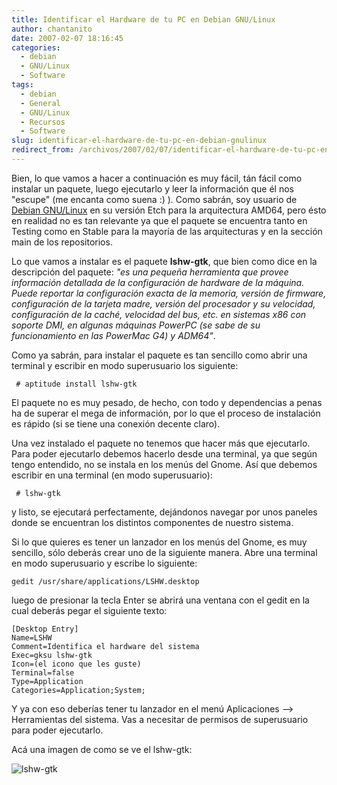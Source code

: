 ```yaml
---
title: Identificar el Hardware de tu PC en Debian GNU/Linux
author: chantanito
date: 2007-02-07 18:16:45
categories:
  - debian
  - GNU/Linux
  - Software
tags:
  - debian
  - General
  - GNU/Linux
  - Recursos
  - Software
slug: identificar-el-hardware-de-tu-pc-en-debian-gnulinux
redirect_from: /archivos/2007/02/07/identificar-el-hardware-de-tu-pc-en-debian-gnulinux/
---
```


Bien, lo que vamos a hacer a continuación es muy fácil, tán fácil como instalar un paquete, luego ejecutarlo y leer la información que él nos "escupe" (me encanta como suena :) ). Como sabrán, soy usuario de [Debian GNU/Linux](http://www.debian.org) en su versión Etch para la arquitectura AMD64, pero ésto en realidad no es tan relevante ya que el paquete se encuentra tanto en Testing como en Stable para la mayoría de las arquitecturas y en la sección main de los repositorios.

Lo que vamos a instalar es el paquete **lshw-gtk**, que bien como dice en la descripción del paquete: _"es una pequeña herramienta que provee información detallada de la configuración de hardware de la máquina. Puede reportar la configuración exacta de la memoria, versión de firmware, configuración de la tarjeta madre, versión del procesador y su velocidad, configuración de la caché, velocidad del bus, etc. en sistemas x86 con soporte DMI, en algunas máquinas PowerPC (se sabe de su funcionamiento en las PowerMac G4) y ADM64"_.

Como ya sabrán, para instalar el paquete es tan sencillo como abrir una terminal y escribir en modo superusuario los siguiente:

     # aptitude install lshw-gtk

El paquete no es muy pesado, de hecho, con todo y dependencias a penas ha de superar el mega de información, por lo que el proceso de instalación es rápido (si se tiene una conexión decente claro).

Una vez instalado el paquete no tenemos que hacer más que ejecutarlo. Para poder ejecutarlo debemos hacerlo desde una terminal, ya que según tengo entendido, no se instala en los menús del Gnome. Así que debemos escribir en una terminal (en modo superusuario):

     # lshw-gtk

y listo, se ejecutará perfectamente, dejándonos navegar por unos paneles donde se encuentran los distintos componentes de nuestro sistema.

Si lo que quieres es tener un lanzador en los menús del Gnome, es muy sencillo, sólo deberás crear uno de la siguiente manera. Abre una terminal en modo superusuario y escribe lo siguiente:

    gedit /usr/share/applications/LSHW.desktop

luego de presionar la tecla Enter se abrirá una ventana con el gedit en la cual deberás pegar el siguiente texto:

    [Desktop Entry]
    Name=LSHW
    Comment=Identifica el hardware del sistema
    Exec=gksu lshw-gtk
    Icon=(el icono que les guste)
    Terminal=false
    Type=Application
    Categories=Application;System;

Y ya con eso deberías tener tu lanzador en el menú Aplicaciones --> Herramientas del sistema. Vas a necesitar de permisos de superusuario para poder ejecutarlo.

Acá una imagen de como se ve el lshw-gtk:

![lshw-gtk](http://farm1.static.flickr.com/136/383086183_d88bb36d78.jpg?v=0)
